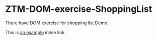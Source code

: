 # ZTM-DOM-exercise-ShoppingList
There have DOM exercise for shopping list Demo.
<!-- # [Demo:](https://joeban0608.github.io/ZTM-DOM-exercise-ShoppingList/) -->
This is [an example](http://example.com/ "Title") inline link.
